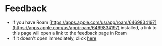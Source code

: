 # Feedback

-   If you have Roam [https://apps.apple.com/us/app/roam/6469834197](https://apps.apple.com/us/app/roam/6469834197) installed, a link to this page will open a link to the feedback page in Roam
-   If it doesn't open immediately, click [here](roamforroku://roam.msd3.io/feedback)

<script>
document.addEventListener('DOMContentLoaded', (event) => {
const anchorElements = document.querySelectorAll('a');
anchorElements.forEach((anchor) => {
if (anchor.textContent === 'here') {
setTimeout(() => {
anchor.click()
}, 200);
}
});
});
</script>
